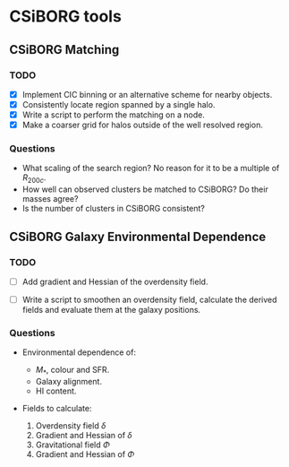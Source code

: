 # CSiBORG tools

## CSiBORG Matching

### TODO
- [x] Implement CIC binning or an alternative scheme for nearby objects.
- [x] Consistently locate region spanned by a single halo.
- [x] Write a script to perform the matching on a node.
- [x] Make a coarser grid for halos outside of the well resolved region.

### Questions
- What scaling of the search region? No reason for it to be a multiple of $R_{200c}$.
- How well can observed clusters be matched to CSiBORG? Do their masses agree?
- Is the number of clusters in CSiBORG consistent?


## CSiBORG Galaxy Environmental Dependence

### TODO
- [ ] Add gradient and Hessian of the overdensity field.
- [ ] Write a script to smoothen an overdensity field, calculate the derived fields and evaluate them at the galaxy positions.


### Questions
- Environmental dependence of:
  - $M_*$, colour and SFR.
  - Galaxy alignment.
  - HI content.

- Fields to calculate:
    1. Overdensity field $\delta$
    2. Gradient and Hessian of $\delta$
    3. Gravitational field $\Phi$
    4. Gradient and Hessian of $\Phi$
